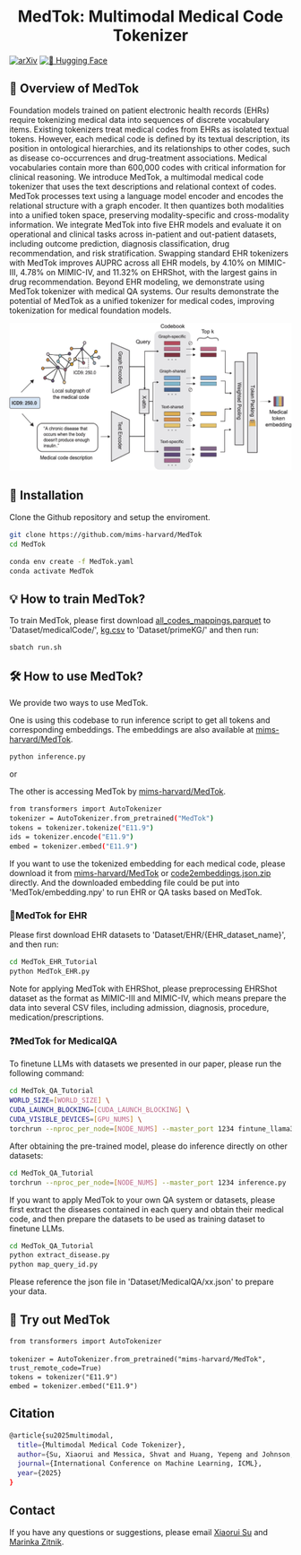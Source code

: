 <h1 align="center">
  MedTok: Multimodal Medical Code Tokenizer
</h1>

[![arXiv](https://img.shields.io/badge/arXiv-2502.04397-b31b1b.svg)](https://arxiv.org/abs/2502.04397)
[![🤗 Hugging Face](https://img.shields.io/badge/HuggingFace-MedTok-blue)](https://huggingface.co/mims-harvard/MedTok)


## 👀 Overview of MedTok
Foundation models trained on patient electronic health records (EHRs) require tokenizing medical data into sequences of discrete vocabulary items. Existing tokenizers treat medical codes from EHRs as isolated textual tokens. However, each medical code is defined by its textual description, its position in ontological hierarchies, and its relationships to other codes, such as disease co-occurrences and drug-treatment associations. Medical vocabularies contain more than 600,000 codes with critical information for clinical reasoning. We introduce MedTok, a multimodal medical code tokenizer that uses the text descriptions and relational context of codes. MedTok processes text using a language model encoder and encodes the relational structure with a graph encoder. It then quantizes both modalities into a unified token space, preserving modality-specific and cross-modality information. We integrate MedTok into five EHR models and evaluate it on operational and clinical tasks across in-patient and out-patient datasets, including outcome prediction, diagnosis classification, drug recommendation, and risk stratification. Swapping standard EHR tokenizers with MedTok improves AUPRC across all EHR models, by 4.10% on MIMIC-III, 4.78% on MIMIC-IV, and 11.32% on EHRShot, with the largest gains in drug recommendation. Beyond EHR modeling, we demonstrate using MedTok tokenizer with medical QA systems. Our results demonstrate the potential of MedTok as a unified tokenizer for medical codes, improving tokenization for medical foundation models.

![MedTok framework](https://github.com/mims-harvard/MedTok/blob/main/MedTok.jpg)

## 🚀 Installation

Clone the Github repository and setup the enviroment.

```bash
git clone https://github.com/mims-harvard/MedTok
cd MedTok
```

```bash
conda env create -f MedTok.yaml
conda activate MedTok
```

## 💡 How to train MedTok?

To train MedTok, please first download [all_codes_mappings.parquet](https://doi.org/10.7910/DVN/7XNT3M) to 'Dataset/medicalCode/', [kg.csv](https://doi.org/10.7910/DVN/7XNT3M) to 'Dataset/primeKG/' and then run:

```bash
sbatch run.sh
```

## 🛠️ How to use MedTok?

We provide two ways to use MedTok. 

One is using this codebase to run inference script to get all tokens and corresponding embeddings. The embeddings are also available at [mims-harvard/MedTok](https://huggingface.co/mims-harvard/MedTok). 

```bash
python inference.py
```
or

The other is accessing MedTok by [mims-harvard/MedTok](add_links).
```bash
from transformers import AutoTokenizer
tokenizer = AutoTokenizer.from_pretrained("MedTok")
tokens = tokenizer.tokenize("E11.9")
ids = tokenizer.encode("E11.9")
embed = tokenizer.embed("E11.9")
```

If you want to use the tokenized embedding for each medical code, please download it from [mims-harvard/MedTok](https://huggingface.co/mims-harvard/MedTok) or [code2embeddings.json.zip](https://doi.org/10.7910/DVN/7XNT3M) directly. And the downloaded embedding file could be put into 'MedTok/embedding.npy' to run EHR or QA tasks based on MedTok.

### 🏥MedTok for EHR
Please first download EHR datasets to 'Dataset/EHR/{EHR_dataset_name}', and then run:
```bash
cd MedTok_EHR_Tutorial
python MedTok_EHR.py
```
Note for applying MedTok with EHRShot, please preprocessing EHRShot dataset as the format as MIMIC-III and MIMIC-IV, which means prepare the data into several CSV files, including admission, diagnosis, procedure, medication/prescriptions.

### ❓MedTok for MedicalQA
To finetune LLMs with datasets we presented in our paper, please run the following command:
```bash
cd MedTok_QA_Tutorial
WORLD_SIZE=[WORLD_SIZE] \
CUDA_LAUNCH_BLOCKING=[CUDA_LAUNCH_BLOCKING] \
CUDA_VISIBLE_DEVICES=[GPU_NUMS] \
torchrun --nproc_per_node=[NODE_NUMS] --master_port 1234 fintune_llama3.py
```
After obtaining the pre-trained model, please do inference directly on other datasets:
```bash
cd MedTok_QA_Tutorial
torchrun --nproc_per_node=[NODE_NUMS] --master_port 1234 inference.py
```

If you want to apply MedTok to your own QA system or datasets, please first extract the diseases contained in each query and obtain their medical code, and then prepare the datasets to be used as training dataset to finetune LLMs.
```bash
cd MedTok_QA_Tutorial
python extract_disease.py
python map_query_id.py
```
Please reference the json file in 'Dataset/MedicalQA/xx.json' to prepare your data.

## 🤗 Try out MedTok

```
from transformers import AutoTokenizer

tokenizer = AutoTokenizer.from_pretrained("mims-harvard/MedTok", trust_remote_code=True)
tokens = tokenizer("E11.9")
embed = tokenizer.embed("E11.9")
```

## Citation
```bash
@article{su2025multimodal,
  title={Multimodal Medical Code Tokenizer},
  author={Su, Xiaorui and Messica, Shvat and Huang, Yepeng and Johnson, Ruth and Fesser, Lukas and Gao, Shanghua and Sahneh, Faryad and Zitnik, Marinka},
  journal={International Conference on Machine Learning, ICML},
  year={2025}
}
```
</details>

## Contact

If you have any questions or suggestions, please email [Xiaorui Su](xiaorui_su@hms.harvard.edu) and [Marinka Zitnik](marinka@hms.harvard.edu).

